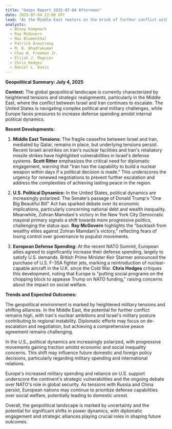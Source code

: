 ```yaml
---
title: "Geops Report 2025-07-04 Afternoon"
date: 2025-07-04 22:00 UTC
lead: "As the Middle East teeters on the brink of further conflict with escalating tensions between Israel and Iran, the global geopolitical landscape is witnessing a profound shift, marked by the United States grappling with internal political polarization and Europe ramping up defense spending at the expense of social programs to appease NATO demands, setting the stage for a complex interplay of power dynamics and strategic realignments."
analysts:
  - Binoy Kampmark
  - Ray McGovern
  - Max Blumenthal
  - Patrick Armstrong
  - M. K. Bhadrakumar
  - Chas W. Freeman Jr.
  - Elijah J. Magnier
  - Chris Hedges
  - Daniel L. Davis
---
```


**Geopolitical Summary: July 4, 2025**

**Context:**
The global geopolitical landscape is currently characterized by heightened tensions and strategic realignments, particularly in the Middle East, where the conflict between Israel and Iran continues to escalate. The United States is navigating complex political and military challenges, while Europe faces pressures to increase defense spending amidst internal political dynamics.

**Recent Developments:**

1. **Middle East Tensions:**
   The fragile ceasefire between Israel and Iran, mediated by Qatar, remains in place, but underlying tensions persist. Recent Israeli airstrikes on Iran's nuclear facilities and Iran's retaliatory missile strikes have highlighted vulnerabilities in Israel's defense systems. **Scott Ritter** emphasizes the critical need for diplomatic engagement, warning that "Iran has the capability to build a nuclear weapon within days if a political decision is made." This underscores the urgency for renewed negotiations to prevent further escalation and address the complexities of achieving lasting peace in the region.

2. **U.S. Political Dynamics:**
   In the United States, political dynamics are increasingly polarized. The Senate's passage of Donald Trump's "One Big Beautiful Bill" Act has sparked debate over its economic implications, particularly concerning national debt and wealth inequality. Meanwhile, Zohran Mamdani's victory in the New York City Democratic mayoral primary signals a shift towards more progressive politics, challenging the status quo. **Ray McGovern** highlights the "backlash from wealthy elites against Zohran Mamdani's victory," reflecting fears of losing control over governance to populist movements.

3. **European Defense Spending:**
   At the recent NATO Summit, European allies agreed to significantly increase their defense spending, largely to satisfy U.S. demands. British Prime Minister Keir Starmer announced the purchase of U.S. F-35A fighter jets, marking a reintroduction of nuclear-capable aircraft in the U.K. since the Cold War. **Chris Hedges** critiques this development, noting that Europe is "putting social programs on the chopping block to appease Trump on NATO funding," raising concerns about the impact on social welfare.

**Trends and Expected Outcomes:**

The geopolitical environment is marked by heightened military tensions and shifting alliances. In the Middle East, the potential for further conflict remains high, with Iran's nuclear ambitions and Israel's military posture contributing to regional instability. Diplomatic efforts may focus on de-escalation and negotiation, but achieving a comprehensive peace agreement remains challenging.

In the U.S., political dynamics are increasingly polarized, with progressive movements gaining traction amidst economic and social inequality concerns. This shift may influence future domestic and foreign policy decisions, particularly regarding military spending and international relations.

Europe's increased military spending and reliance on U.S. support underscore the continent's strategic vulnerabilities and the ongoing debate over NATO's role in global security. As tensions with Russia and China persist, European nations may continue to prioritize defense capabilities over social welfare, potentially leading to domestic unrest.

Overall, the geopolitical landscape is marked by uncertainty and the potential for significant shifts in power dynamics, with diplomatic engagement and strategic alliances playing crucial roles in shaping future outcomes.
